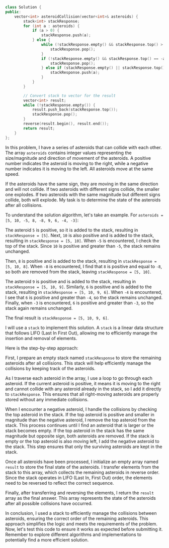 ```cpp
class Solution {
public:
    vector<int> asteroidCollision(vector<int>& asteroids) {
        stack<int> stackResponse;
        for (int a : asteroids) {
            if (a > 0) {
                stackResponse.push(a);
            } else {
                while (!stackResponse.empty() && stackResponse.top() > 0 && stackResponse.top() < -a) {
                    stackResponse.pop();
                }
                if (!stackResponse.empty() && stackResponse.top() == -a) {
                    stackResponse.pop();
                } else if (stackResponse.empty() || stackResponse.top() < 0) {
                    stackResponse.push(a);
                }
            }
        }

        // Convert stack to vector for the result
        vector<int> result;
        while (!stackResponse.empty()) {
            result.push_back(stackResponse.top());
            stackResponse.pop();
        }
        reverse(result.begin(), result.end());
        return result;
    }
};
```

In this problem, I have a series of asteroids that can collide with each other. The array `asteroids` contains integer values representing the size/magnitude and direction of movement of the asteroids. A positive number indicates the asteroid is moving to the right, while a negative number indicates it is moving to the left. All asteroids move at the same speed.

If the asteroids have the same sign, they are moving in the same direction and will not collide. If two asteroids with different signs collide, the smaller one explodes. If two asteroids with the same magnitude but different signs collide, both will explode. My task is to determine the state of the asteroids after all collisions.

To understand the solution algorithm, let's take an example. For `asteroids = [5, 10, -5, 8, -8, 9, 6, -4, -3]`:

The asteroid `5` is positive, so it is added to the stack, resulting in `stackResponse = [5]`. Next, `10` is also positive and is added to the stack, resulting in `stackResponse = [5, 10]`. When `-5` is encountered, I check the top of the stack. Since `10` is positive and greater than `-5`, the stack remains unchanged.

Then, `8` is positive and is added to the stack, resulting in `stackResponse = [5, 10, 8]`. When `-8` is encountered, I find that `8` is positive and equal to `-8`, so both are removed from the stack, leaving `stackResponse = [5, 10]`.

The asteroid `9` is positive and is added to the stack, resulting in `stackResponse = [5, 10, 9]`. Similarly, `6` is positive and is added to the stack, resulting in `stackResponse = [5, 10, 9, 6]`. When `-4` is encountered, I see that `6` is positive and greater than `-4`, so the stack remains unchanged. Finally, when `-3` is encountered, `6` is positive and greater than `-3`, so the stack again remains unchanged.

The final result is `stackResponse = [5, 10, 9, 6]`.

I will use a `stack` to implement this solution. A `stack` is a linear data structure that follows LIFO (Last In First Out), allowing me to efficiently manage the insertion and removal of elements.

Here is the step-by-step approach:

First, I prepare an empty stack named `stackResponse` to store the remaining asteroids after all collisions. This stack will help efficiently manage the collisions by keeping track of the asteroids.

As I traverse each asteroid in the array, I use a loop to go through each asteroid. If the current asteroid is positive, it means it is moving to the right and cannot collide with any asteroid already in the stack, so I add it directly to `stackResponse`. This ensures that all right-moving asteroids are properly stored without any immediate collisions.

When I encounter a negative asteroid, I handle the collisions by checking the top asteroid in the stack. If the top asteroid is positive and smaller in magnitude than the negative asteroid, I remove the top asteroid from the stack. This process continues until I find an asteroid that is larger or the stack becomes empty. If the top asteroid in the stack has the same magnitude but opposite sign, both asteroids are removed. If the stack is empty or the top asteroid is also moving left, I add the negative asteroid to the stack. This step ensures that only the surviving asteroids are kept in the stack.

Once all asteroids have been processed, I initialize an empty array named `result` to store the final state of the asteroids. I transfer elements from the stack to this array, which collects the remaining asteroids in reverse order. Since the stack operates in LIFO (Last In, First Out) order, the elements need to be reversed to reflect the correct sequence.

Finally, after transferring and reversing the elements, I return the `result` array as the final answer. This array represents the state of the asteroids after all possible collisions have occurred.

In conclusion, I used a stack to efficiently manage the collisions between asteroids, ensuring the correct order of the remaining asteroids. This approach simplifies the logic and meets the requirements of the problem. Now, let's test this code to ensure it works as expected before submitting it. Remember to explore different algorithms and implementations to potentially find a more efficient solution.